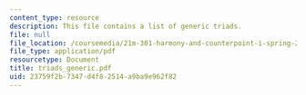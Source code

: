 ```yaml
---
content_type: resource
description: This file contains a list of generic triads.
file: null
file_location: /coursemedia/21m-301-harmony-and-counterpoint-i-spring-2005/23759f2b7347d4f82514a9ba9e962f82_triads_generic.pdf
file_type: application/pdf
resourcetype: Document
title: triads_generic.pdf
uid: 23759f2b-7347-d4f8-2514-a9ba9e962f82
---
```

